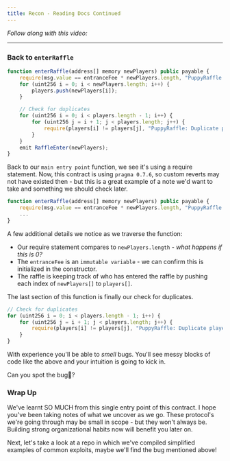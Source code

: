 ```yaml
---
title: Recon - Reading Docs Continued
---
```


_Follow along with this video:_

---

### Back to `enterRaffle`

```js
function enterRaffle(address[] memory newPlayers) public payable {
    require(msg.value == entranceFee * newPlayers.length, "PuppyRaffle: Must send enough to enter raffle");
    for (uint256 i = 0; i < newPlayers.length; i++) {
        players.push(newPlayers[i]);
    }

    // Check for duplicates
    for (uint256 i = 0; i < players.length - 1; i++) {
        for (uint256 j = i + 1; j < players.length; j++) {
            require(players[i] != players[j], "PuppyRaffle: Duplicate player");
        }
    }
    emit RaffleEnter(newPlayers);
}
```

Back to our `main entry point` function, we see it's using a require statement. Now, this contract is using `pragma 0.7.6`, so custom reverts may not have existed then - but this is a great example of a note we'd want to take and something we should check later.

```js
function enterRaffle(address[] memory newPlayers) public payable {
    require(msg.value == entranceFee * newPlayers.length, "PuppyRaffle: Must send enough to enter raffle"); //@audit - Are custom reverts an option in 0.7.6?
    ...
}
```

A few additional details we notice as we traverse the function:

- Our require statement compares to `newPlayers.length` - _what happens if this is 0?_
- The `entranceFee` is an `immutable variable` - we can confirm this is initialized in the constructor.
- The raffle is keeping track of who has entered the raffle by pushing each index of `newPlayers[]` to `players[]`.

The last section of this function is finally our check for duplicates.

```js
// Check for duplicates
for (uint256 i = 0; i < players.length - 1; i++) {
    for (uint256 j = i + 1; j < players.length; j++) {
        require(players[i] != players[j], "PuppyRaffle: Duplicate player");
    }
}
```

With experience you'll be able to _smell_ bugs. You'll see messy blocks of code like the above and your intuition is going to kick in.

Can you spot the bug🐛?

### Wrap Up

We've learnt SO MUCH from this single entry point of this contract. I hope you've been taking notes of what we uncover as we go. These protocol's we're going through may be small in scope - but they won't always be. Building strong organizational habits now will benefit you later on.

Next, let's take a look at a repo in which we've compiled simplified examples of common exploits, maybe we'll find the bug mentioned above!
